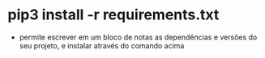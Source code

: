 # pip3 install -r requirements.txt

- permite escrever em um bloco de notas as dependências e versões do seu projeto, e instalar através do comando acima
